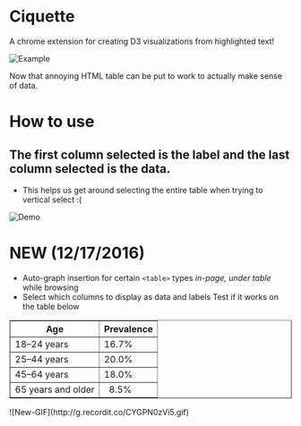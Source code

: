 # Ciquette
<p>A chrome extension for creating D3 visualizations from highlighted text!</p>

<p><img src="http://g.recordit.co/uw9Mf9VhAq.gif" alt="Example"></p>

<p>Now that annoying HTML table can be put to work to actually make sense of data.</p>

# How to use

## The first column selected is the label and the last column selected is the data.
- This helps us get around selecting the entire table when trying to vertical select :(

![Demo](http://g.recordit.co/1g5wUcRpOU.gif)


# **NEW (12/17/2016)**
- Auto-graph insertion for certain `<table>` types *in-page, under table* while browsing
- Select which columns to display as data and labels
Test if it works on the table below
<table border="1" cellpadding="3" cellspacing="0" summary="The cigarette smoking rates of adults within the United States, organized by age.">
<tbody><tr>
<th scope="row">Age</th>
<th scope="row">Prevalence</th>
</tr>

<tr>
<td>18–24 years</td>
<td>16.7%</td>
</tr>

<tr>
<td>25–44 years</td>
<td>20.0%</td>
</tr>

<tr>
<td>45–64 years</td>
<td>18.0%</td>
</tr>

<tr>
<td>65 years and older</td>
<td>&nbsp;&nbsp;8.5%</td>
</tr>
</tbody></table>
![New-GIF](http://g.recordit.co/CYGPN0zVi5.gif)
